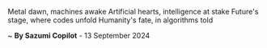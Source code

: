 Metal dawn, machines awake
Artificial hearts, intelligence at stake
Future's stage, where codes unfold
Humanity's fate, in algorithms told

~ <b>By Sazumi Copilot</b> - 13 September 2024